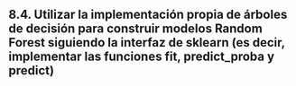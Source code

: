 ## 8.4. Utilizar la implementación propia de árboles de decisión para construir modelos Random Forest siguiendo la interfaz de sklearn (es decir, implementar las funciones fit, predict_proba y predict)
